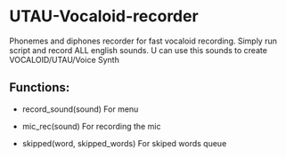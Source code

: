 # UTAU-Vocaloid-recorder
Phonemes and diphones recorder for fast vocaloid recording. 
Simply run script and record ALL english sounds. 
U can use this sounds to create VOCALOID/UTAU/Voice Synth





## Functions:
- record_sound(sound)
For menu

- mic_rec(sound)
For recording the mic

- skipped(word, skipped_words)
For skiped words queue

